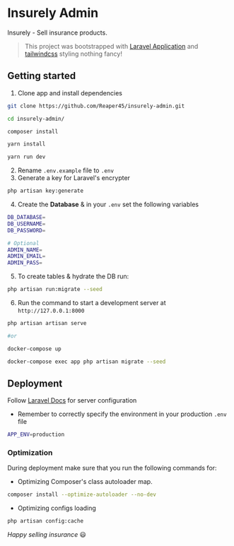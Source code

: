 # Insurely Admin
Insurely - Sell insurance products.

> This project was bootstrapped with [Laravel Application](https://laravel.com/) and [tailwindcss](https://tilwindcss.com) styling nothing fancy!

## Getting started
1. Clone app and install dependencies
```bash
git clone https://github.com/Reaper45/insurely-admin.git

cd insurely-admin/

composer install

yarn install

yarn run dev
```
2. Rename `.env.example` file to `.env`
3. Generate a key for Laravel's encrypter
```bash
php artisan key:generate
```
4. Create the **Database** & in your `.env` set the following variables
```bash
DB_DATABASE=
DB_USERNAME=
DB_PASSWORD=

# Optional
ADMIN_NAME=
ADMIN_EMAIL=
ADMIN_PASS=
```
5. To create tables & hydrate the DB run:
```bash
php artisan run:migrate --seed
```
6. Run the command to start a development server at `http://127.0.0.1:8000`
```bash 
php artisan artisan serve

#or

docker-compose up

docker-compose exec app php artisan migrate --seed
```


## Deployment
Follow [Laravel Docs](https://laravel.com/docs/7.x/deployment) for server configuration

- Remember to correctly specify the environment in your production `.env` file

```bash
APP_ENV=production
```

### Optimization

During deployment make sure that you run the following commands for:
- Optimizing Composer's class autoloader map.

```bash
composer install --optimize-autoloader --no-dev
```
- Optimizing configs loading

```bash
php artisan config:cache
```

*Happy selling insurance* 😃